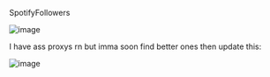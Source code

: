 SpotifyFollowers

![image](https://user-images.githubusercontent.com/66269103/193439438-d9917646-b5a9-4f0d-aff8-dc541a1ce0ff.png)

I have ass proxys rn but imma soon find better ones then update this:

![image](https://user-images.githubusercontent.com/66269103/193439695-0dc4d7d8-1e19-478c-b32b-0e75bf253e8f.png)

